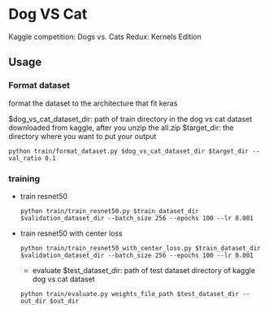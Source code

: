 # Dog VS Cat
Kaggle competition: Dogs vs. Cats Redux: Kernels Edition

## Usage

### Format dataset

  format the dataset to the architecture that fit keras

  $dog_vs_cat_dataset_dir: path of train directory in the dog vs cat dataset downloaded from kaggle, after you unzip the all.zip
  $target_dir: the directory where you want to put your output

  ```shell
  python train/format_dataset.py $dog_vs_cat_dataset_dir $target_dir --val_ratio 0.1
  ```

### training

  - train resnet50

    ```shell
    python train/train_resnet50.py $train_dataset_dir $validation_dataset_dir --batch_size 256 --epochs 100 --lr 0.001
    ```
  - train resnet50 with center loss
    ```shell
    python train/train_resnet50_with_center_loss.py $train_dataset_dir $validation_dataset_dir --batch_size 256 --epochs 100 --lr 0.001
    ```

    - evaluate
    $test_dataset_dir: path of test dataset directory of kaggle dog vs cat dataset
    
    ```shell
    python train/evaluate.py weights_file_path $test_dataset_dir --out_dir $out_dir
    ```
